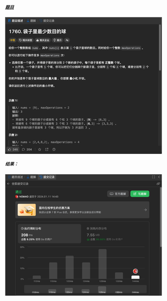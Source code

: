 ##### [题目](https://leetcode.cn/problems/minimum-limit-of-balls-in-a-bag/description/)
![pic](img.png)
##### 结果：
![pic](result.png)